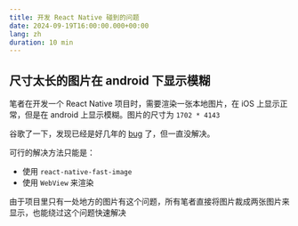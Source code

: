 ```yaml
---
title: 开发 React Native 碰到的问题
date: 2024-09-19T16:00:00.000+00:00
lang: zh
duration: 10 min
---
```


## 尺寸太长的图片在 android 下显示模糊

笔者在开发一个 React Native 项目时，需要渲染一张本地图片，在 iOS 上显示正常，但是在 android 上显示模糊。图片的尺寸为 `1702 * 4143`

谷歌了一下，发现已经是好几年的 [bug](https://github.com/facebook/react-native/issues/21301) 了，但一直没解决。

可行的解决方法只能是：

- 使用 `react-native-fast-image`
- 使用 `WebView` 来渲染

由于项目里只有一处地方的图片有这个问题，所有笔者直接将图片裁成两张图片来显示，也能绕过这个问题快速解决

